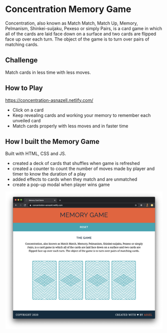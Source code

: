 # Concentration Memory Game

Concentration, also known as Match Match, Match Up, Memory, Pelmanism, Shinkei-suijaku, Pexeso or simply Pairs, is a card game in which all of the cards are laid face down on a surface and two cards are flipped face up over each turn. The object of the game is to turn over pairs of matching cards.

## Challenge

Match cards in less time with less moves.

## How to Play

https://concentration-asnazell.netlify.com/

- Click on a card
- Keep revealing cards and working your memory to remember each unveiled card
- Match cards properly with less moves and in faster time

## How I built the Memory Game

Built with HTML, CSS and JS.

- created a deck of cards that shuffles when game is refreshed
- created a counter to count the number of moves made by player and timer to know the duration of a play
- added effects to cards when they match and are unmatched
- create a pop-up modal when player wins game

![screenshot](screenshot.png)
